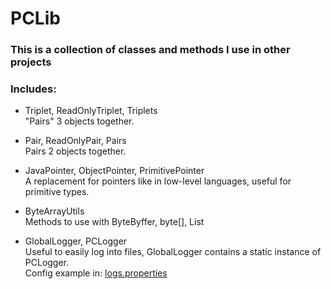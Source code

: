# PCLib

### This is a collection of classes and methods I use in other projects

### Includes:
- Triplet, ReadOnlyTriplet, Triplets<br>
"Pairs" 3 objects together.

- Pair, ReadOnlyPair, Pairs<br>
Pairs 2 objects together.

- JavaPointer, ObjectPointer, PrimitivePointer<br>
A replacement for pointers like in low-level languages, useful for primitive types.

- ByteArrayUtils<br>
Methods to use with ByteByffer, byte[], List<Byte>

- GlobalLogger, PCLogger<br>
Useful to easily log into files, GlobalLogger contains a static instance of PCLogger.<br>
Config example in: [logs.properties](logs.properties)

